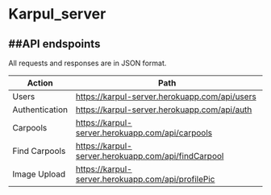 # Karpul_server

##API endspoints
-----------------
All requests and responses are in JSON format.

|Action|Path|
|------|----|
|Users|https://karpul-server.herokuapp.com/api/users|
|Authentication|https://karpul-server.herokuapp.com/api/auth|
|Carpools|https://karpul-server.herokuapp.com/api/carpools|
|Find Carpools|https://karpul-server.herokuapp.com/api/findCarpool|
|Image Upload|https://karpul-server.herokuapp.com/api/profilePic|
